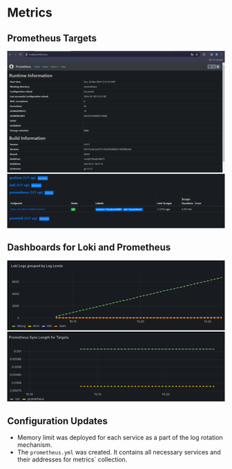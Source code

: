 # Metrics

## Prometheus Targets
![Prometheus_status](images/prometheus_status.png)
![Prometheus_target](images/prometheus_target.png)

## Dashboards for Loki and Prometheus
![Loki_dashboard](images/loki_dashboard.png)
![Prometheus_dashboard](images/prom_dashboard.png)


## Configuration Updates
- Memory limit was deployed for each service as a part of the log rotation mechanism.
- The `prometheus.yml` was created. It contains all necessary services and their addresses for metrics` collection.
